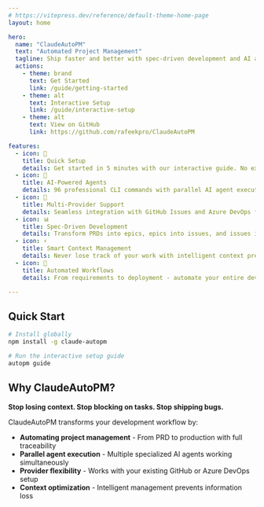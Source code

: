 ```yaml
---
# https://vitepress.dev/reference/default-theme-home-page
layout: home

hero:
  name: "ClaudeAutoPM"
  text: "Automated Project Management"
  tagline: Ship faster and better with spec-driven development and AI agents
  actions:
    - theme: brand
      text: Get Started
      link: /guide/getting-started
    - theme: alt
      text: Interactive Setup
      link: /guide/interactive-setup
    - theme: alt
      text: View on GitHub
      link: https://github.com/rafeekpro/ClaudeAutoPM

features:
  - icon: 🚀
    title: Quick Setup
    details: Get started in 5 minutes with our interactive guide. No extensive documentation reading required.
  - icon: 🤖
    title: AI-Powered Agents
    details: 96 professional CLI commands with parallel AI agent execution for maximum efficiency.
  - icon: 🔗
    title: Multi-Provider Support
    details: Seamless integration with GitHub Issues and Azure DevOps for complete project management.
  - icon: 📊
    title: Spec-Driven Development
    details: Transform PRDs into epics, epics into issues, and issues into production code with full traceability.
  - icon: ⚡
    title: Smart Context Management
    details: Never lose track of your work with intelligent context preservation and optimization.
  - icon: 🔄
    title: Automated Workflows
    details: From requirements to deployment - automate your entire development pipeline.

---
```


<style>
.vp-doc h2 {
  margin-top: 48px;
  padding-top: 24px;
  border-top: 1px solid var(--vp-c-divider);
}

.vp-doc ul {
  padding-left: 1.25rem;
}

.vp-doc li {
  margin: 4px 0;
}

.vp-doc strong {
  font-weight: 600;
  color: var(--vp-c-brand);
}
</style>

## Quick Start

```bash
# Install globally
npm install -g claude-autopm

# Run the interactive setup guide
autopm guide
```

## Why ClaudeAutoPM?

**Stop losing context. Stop blocking on tasks. Stop shipping bugs.**

ClaudeAutoPM transforms your development workflow by:

- **Automating project management** - From PRD to production with full traceability
- **Parallel agent execution** - Multiple specialized AI agents working simultaneously
- **Provider flexibility** - Works with your existing GitHub or Azure DevOps setup
- **Context optimization** - Intelligent management prevents information loss
